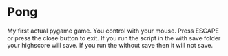 # Pong
My first actual pygame game. You control with your mouse. Press ESCAPE or press the close button to exit. If you run the script in the with save folder your highscore will save. If you run the without save then it will not save.
